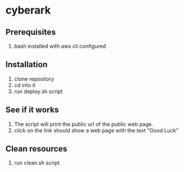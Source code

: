 # cyberark
## Prerequisites
1. bash installed with aws cli configured
## Installation
1. clone repository
3. cd into it
4. run deploy.sh script
## See if it works
1. The script will print the public url of the public web page.
2. click on the link should show a web page with the text "Good Luck"

## Clean resources
1. run clean.sh script